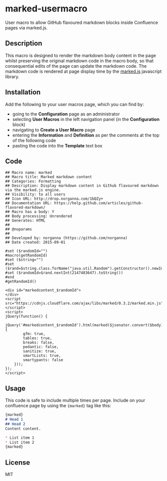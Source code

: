 # marked-usermacro
User macro to allow GitHub flavoured markdown blocks inside Confluence pages via marked.js.

## Description
This macro is designed to render the markdown body content in the page whilst preserving the original markdown code in the macro body, so that consequential edits of the page can update the markdown code.
The markdown code is rendered at page display time by the [marked.js](https://github.com/chjj/marked) javascript library.

## Installation
Add the following to your user macros page, which you can find by:
* going to the **Configuration** page as an administrator 
* selecting **User Macros** in the left navigation panel (in the **Configuration** block)
* navigating to **Create a User Macro** page
* entering the **Information** and **Definition** as per the comments at the top of the following code
* pasting the code into the **Template** text box

## Code
```
## Macro name: marked
## Macro title: Marked markdown content
## Categories: Formatting
## Description: Display markdown content in Github flavoured markdown via the marked.js engine.
## Visibility: to all users
## Icon URL: http://drop.norganna.com/1bQZy+
## Documentation URL: https://help.github.com/articles/github-flavored-markdown/
## Macro has a body: Y
## Body processing: Unrendered
## Generates: HTML
##
## @noparams
##
## Developed by: norganna (https://github.com/norganna)
## Date created: 2015-09-01

#set ($randomId="")
#macro(getRandomId)
#set ($string="")
#set ($rand=$string.class.forName("java.util.Random").getConstructor().newInstance())
#set ($randomId=$rand.nextInt(2147483647).toString())
#end
#getRandomId()

<div id="markedcontent_$randomId">
</div>
<script src="https://cdnjs.cloudflare.com/ajax/libs/marked/0.3.2/marked.min.js">
</script>
<script>
jQuery(function() {
    jQuery('#markedcontent_$randomId').html(marked($jsonator.convert($body).serialize(),{
        gfm: true,
        tables: true,
        breaks: false,
        pedantic: false,
        sanitize: true,
        smartLists: true,
        smartypants: false
    }));
});
</script>
```

## Usage
This code is safe to include multiple times per page.
Include on your confluence page by using the `{marked}` tag like this:

```markdown
{marked}
# Head 1
## Head 2
Content content.

* List item 1
* List item 2
{marked}
```

## License

MIT
